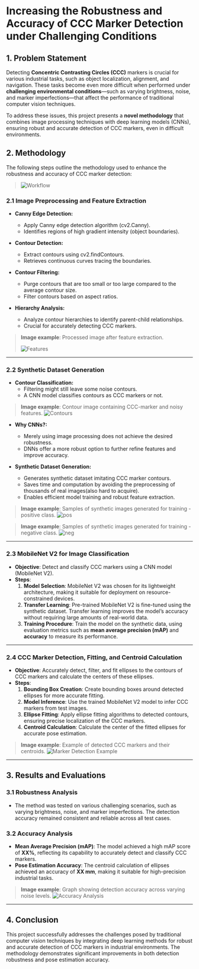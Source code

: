 # Increasing the Robustness and Accuracy of CCC Marker Detection under Challenging Conditions

## 1. Problem Statement

Detecting **Concentric Contrasting Circles (CCC)** markers is crucial for various industrial tasks, such as object localization, alignment, and navigation. These tasks become even more difficult when performed under **challenging environmental conditions**—such as varying brightness, noise, and marker imperfections—that affect the performance of traditional computer vision techniques.


To address these issues, this project presents a **novel methodology** that combines image processing techniques with deep learning models (CNNs), ensuring robust and accurate detection of CCC markers, even in difficult environments.

## 2. Methodology

The following steps outline the methodology used to enhance the robustness and accuracy of CCC marker detection:

> ![Workflow](images/Plot.png)

### 2.1 Image Preprocessing and Feature Extraction

- **Canny Edge Detection:**
  - Apply Canny edge detection algorithm (cv2.Canny).
  - Identifies regions of high gradient intensity (object boundaries).

- **Contour Detection:**
  - Extract contours using cv2.findContours.
  - Retrieves continuous curves tracing the boundaries.

- **Contour Filtering:**
  - Purge contours that are too small or too large compared to the average contour size.
  - Filter contours based on aspect ratios.

- **Hierarchy Analysis:**
  - Analyze contour hierarchies to identify parent-child relationships.
  - Crucial for accurately detecting CCC markers.

> **Image example**: Processed image after feature extraction.
> 
> ![Features](images/feature_extraction.png)

---

### 2.2 Synthetic Dataset Generation

- **Contour Classification:**
  - Filtering might still leave some noise contours.
  - A CNN model classifies contours as CCC markers or not.

> **Image example**: Contour image containing CCC-marker and noisy features.
> ![Contours](images/noise_ccc.png)

- **Why CNNs?:**
  - Merely using image processing does not achieve the desired robustness.
  - DNNs offer a more robust option to further refine features and improve accuracy.

- **Synthetic Dataset Generation:**
  - Generates synthetic dataset imitating CCC marker contours.
  - Saves time and computation by avoiding the preprocessing of thousands of real images(also hard to acquire).
  - Enables efficient model training and robust feature extraction.


> **Image example**: Samples of synthetic images generated for training - positive class.
> ![pos](images/syn_p.png)

> **Image example**: Samples of synthetic images generated for training - negative class.
> ![neg](images/syn_n.png)

---

### 2.3 MobileNet V2 for Image Classification
- **Objective**: Detect and classify CCC markers using a CNN model (MobileNet V2).
- **Steps**:
  1. **Model Selection**: MobileNet V2 was chosen for its lightweight architecture, making it suitable for deployment on resource-constrained devices.
  2. **Transfer Learning**: Pre-trained MobileNet V2 is fine-tuned using the synthetic dataset. Transfer learning improves the model’s accuracy without requiring large amounts of real-world data.
  3. **Training Procedure**: Train the model on the synthetic data, using evaluation metrics such as **mean average precision (mAP)** and **accuracy** to measure its performance.

---

### 2.4 CCC Marker Detection, Fitting, and Centroid Calculation
- **Objective**: Accurately detect, filter, and fit ellipses to the contours of CCC markers and calculate the centers of these ellipses.
- **Steps**:
  1. **Bounding Box Creation**: Create bounding boxes around detected ellipses for more accurate fitting.
  2. **Model Inference**: Use the trained MobileNet V2 model to infer CCC markers from test images.
  3. **Ellipse Fitting**: Apply ellipse fitting algorithms to detected contours, ensuring precise localization of the CCC markers.
  4. **Centroid Calculation**: Calculate the center of the fitted ellipses for accurate pose estimation.

> **Image example**: Example of detected CCC markers and their centroids.
> ![Marker Detection Example](images/marker_detection_sample.png)

---

## 3. Results and Evaluations

### 3.1 Robustness Analysis
- The method was tested on various challenging scenarios, such as varying brightness, noise, and marker imperfections. The detection accuracy remained consistent and reliable across all test cases.

### 3.2 Accuracy Analysis
- **Mean Average Precision (mAP)**: The model achieved a high mAP score of **XX%**, reflecting its capability to accurately detect and classify CCC markers.
- **Pose Estimation Accuracy**: The centroid calculation of ellipses achieved an accuracy of **XX mm**, making it suitable for high-precision industrial tasks.

> **Image example**: Graph showing detection accuracy across varying noise levels.
> ![Accuracy Analysis](images/accuracy_graph.png)

---

## 4. Conclusion
This project successfully addresses the challenges posed by traditional computer vision techniques by integrating deep learning methods for robust and accurate detection of CCC markers in industrial environments. The methodology demonstrates significant improvements in both detection robustness and pose estimation accuracy.
